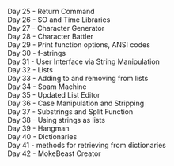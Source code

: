 Day 25 - Return Command<br>
Day 26 - SO and Time Libraries<br>
Day 27 - Character Generator<br>
Day 28 - Character Battler<br>
Day 29 - Print function options, ANSI codes<br>
Day 30 - f-strings<br>
Day 31 - User Interface via String Manipulation<br>
Day 32 - Lists<br>
Day 33 - Adding to and removing from lists<br>
Day 34 - Spam Machine<br>
Day 35 - Updated List Editor<br>
Day 36 - Case Manipulation and Stripping<br>
Day 37 - Substrings and Split Function<br>
Day 38 - Using strings as lists<br>
Day 39 - Hangman<br>
Day 40 - Dictionaries<br>
Day 41 - methods for retrieving from dictionaries<br>
Day 42 - MokeBeast Creator<br>
